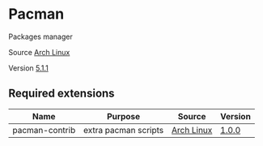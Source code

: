 # Pacman

Packages manager

Source [Arch Linux](https://git.archlinux.org/pacman.git)

Version [5.1.1](https://git.archlinux.org/pacman.git/tag/?h=v5.1.1)

## Required extensions

| Name                            | Purpose                                 | Source                                                                   | Version                                                                                                                   |
|---------------------------------|-----------------------------------------|--------------------------------------------------------------------------|---------------------------------------------------------------------------------------------------------------------------|
| pacman-contrib                  | extra pacman scripts                    | [Arch Linux](https://git.archlinux.org/pacman-contrib.git/)              | [1.0.0](https://git.archlinux.org/pacman-contrib.git/tag/?h=v1.0.0)                                                       |
